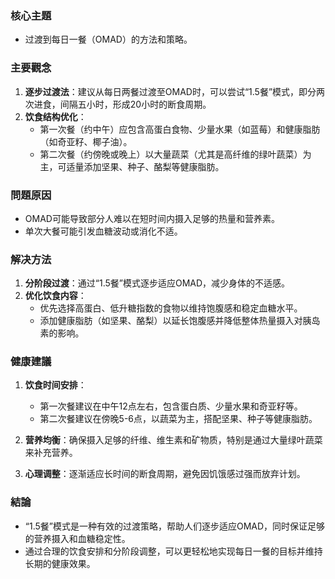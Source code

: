 ### 核心主題  
- 过渡到每日一餐（OMAD）的方法和策略。  

### 主要觀念  
1. **逐步过渡法**：建议从每日两餐过渡至OMAD时，可以尝试“1.5餐”模式，即分两次进食，间隔五小时，形成20小时的断食周期。  
2. **饮食结构优化**：
   - 第一次餐（约中午）应包含高蛋白食物、少量水果（如蓝莓）和健康脂肪（如奇亚籽、椰子油）。  
   - 第二次餐（约傍晚或晚上）以大量蔬菜（尤其是高纤维的绿叶蔬菜）为主，可适量添加坚果、种子、酪梨等健康脂肪。  

### 問題原因  
- OMAD可能导致部分人难以在短时间内摄入足够的热量和营养素。  
- 单次大餐可能引发血糖波动或消化不适。  

### 解决方法  
1. **分阶段过渡**：通过“1.5餐”模式逐步适应OMAD，减少身体的不适感。  
2. **优化饮食内容**：
   - 优先选择高蛋白、低升糖指数的食物以维持饱腹感和稳定血糖水平。  
   - 添加健康脂肪（如坚果、酪梨）以延长饱腹感并降低整体热量摄入对胰岛素的影响。  

### 健康建議  
1. **饮食时间安排**：
   - 第一次餐建议在中午12点左右，包含蛋白质、少量水果和奇亚籽等。  
   - 第二次餐建议在傍晚5-6点，以蔬菜为主，搭配坚果、种子等健康脂肪。  

2. **营养均衡**：确保摄入足够的纤维、维生素和矿物质，特别是通过大量绿叶蔬菜来补充营养。  
3. **心理调整**：逐渐适应长时间的断食周期，避免因饥饿感过强而放弃计划。  

### 結論  
- “1.5餐”模式是一种有效的过渡策略，帮助人们逐步适应OMAD，同时保证足够的营养摄入和血糖稳定性。  
- 通过合理的饮食安排和分阶段调整，可以更轻松地实现每日一餐的目标并维持长期的健康效果。